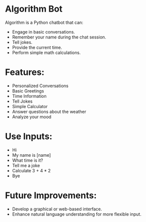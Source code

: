 # Algorithm Bot

Algorithm is a Python chatbot that can:
- Engage in basic conversations.
- Remember your name during the chat session.
- Tell jokes.
- Provide the current time.
- Perform simple math calculations.

# Features:
- Personalized Conversations
- Basic Greetings
- Time Information
- Tell Jokes 
- Simple Calculator
- Answer questions about the weather
- Analyze your mood


# Use Inputs:
- Hi
- My name is [name]
- What time is it?
- Tell me a joke
- Calculate 3 + 4 * 2
- Bye

# Future Improvements:
- Develop a graphical or web-based interface.
- Enhance natural language understanding for more flexible input.